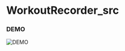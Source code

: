 # WorkoutRecorder_src

### DEMO
![DEMO](https://raw.githubusercontent.com/wiki/A2GMer/WorkoutRecorder_src/images/WorkoutRecorder.gif)
